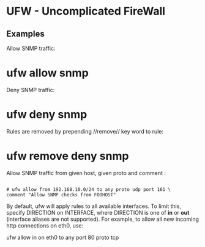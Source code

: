 # UFW - Uncomplicated FireWall

## Examples

Allow SNMP traffic:

  # ufw allow snmp

Deny SNMP traffic:

  # ufw deny snmp

Rules are removed by prepending //remove// key word to rule:

  # ufw remove deny snmp

Allow SNMP traffic from given host, given proto and comment :

<code>
# ufw allow from 192.168.10.0/24 to any proto udp port 161 \
comment "Allow SNMP checks from FOOHOST"
</code>


By default, ufw will apply rules to all available interfaces. To
limit  this,  specify DIRECTION on INTERFACE, where DIRECTION is
one of **in** or **out** (interface aliases  are  not  supported).   For
example,  to  allow  all  new incoming http connections on eth0,
use:

  ufw allow in on eth0 to any port 80 proto tcp
